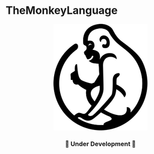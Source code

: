 # TheMonkeyLanguage

<p align="center">
  <img src="assets/monkey_logo.png" alt="Monkey Language Logo" width="250">
</p>

<h3 align="center">🚧 Under Development 🚧</h3>
